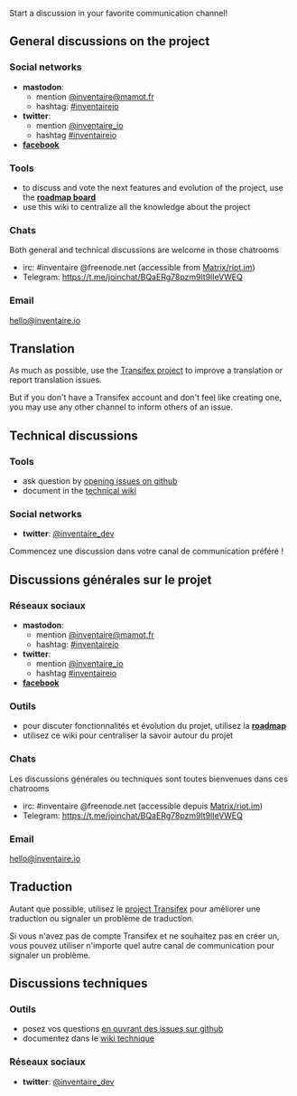 <!-- LANG:EN, title="Communication channels"-->

Start a discussion in your favorite communication channel!

## General discussions on the project
### Social networks
* **mastodon**:
  * mention [@inventaire@mamot.fr](https://mamot.fr/@inventaire)
  * hashtag: [#inventaireio](https://mamot.fr/tags/inventaireio)
* **twitter**:
  * mention [@inventaire_io](http://twitter.com/inventaire_io)
  * hashtag [#inventaireio](https://twitter.com/search?q=%23inventaireio)
* **[facebook](http://facebook.com/inventaire.io/)**

### Tools
* to discuss and vote the next features and evolution of the project, use the **[roadmap board](http://roadmap.inventaire.io)**
* use this wiki to centralize all the knowledge about the project

### Chats
Both general and technical discussions are welcome in those chatrooms
* irc: #inventaire @freenode.net (accessible from [Matrix/riot.im](https://riot.im/app/#/room/#freenode_#inventaire:matrix.org))
* Telegram: https://t.me/joinchat/BQaERg78pzm9lt9lIeVWEQ

### Email
hello@inventaire.io

## Translation
As much as possible, use the [Transifex project](https://www.transifex.com/inventaire/inventaire/) to improve a translation or report translation issues. 

But if you don't have a Transifex account and don't feel like creating one, you may use any other channel to inform others of an issue.

## Technical discussions

### Tools
* ask question by [opening issues on github](https://github.com/inventaire/inventaire/issues)
* document in the [technical wiki](https://github.com/inventaire/inventaire/wiki)

### Social networks
* **twitter**: [@inventaire_dev](http://twitter.com/inventaire_dev)


<!-- LANG:FR, title="Canaux de communication"-->
 
Commencez une discussion dans votre canal de communication préféré !

## Discussions générales sur le projet
### Réseaux sociaux
* **mastodon**:
  * mention [@inventaire@mamot.fr](https://mamot.fr/@inventaire)
  * hashtag: [#inventaireio](https://mamot.fr/tags/inventaireio)
* **twitter**:
  * mention [@inventaire_io](http://twitter.com/inventaire_io)
  * hashtag [#inventaireio](https://twitter.com/search?q=%23inventaireio)
* **[facebook](http://facebook.com/inventaire.io/)**

### Outils
* pour discuter fonctionnalités et évolution du projet, utilisez la **[roadmap](http://roadmap.inventaire.io)**
* utilisez ce wiki pour centraliser la savoir autour du projet

### Chats
Les discussions générales ou techniques sont toutes bienvenues dans ces chatrooms
* irc: #inventaire @freenode.net (accessible depuis [Matrix/riot.im](https://riot.im/app/#/room/#freenode_#inventaire:matrix.org))
* Telegram: https://t.me/joinchat/BQaERg78pzm9lt9lIeVWEQ

### Email
hello@inventaire.io

## Traduction
Autant que possible, utilisez le [project Transifex](https://www.transifex.com/inventaire/inventaire/) pour améliorer une traduction ou signaler un problème de traduction. 

Si vous n'avez pas de compte Transifex et ne souhaitez pas en créer un, vous pouvez utiliser n'importe quel autre canal de communication pour signaler un problème.

## Discussions techniques

### Outils
* posez vos questions [en ouvrant des issues sur github](https://github.com/inventaire/inventaire/issues)
* documentez dans le [wiki technique](https://github.com/inventaire/inventaire/wiki)

### Réseaux sociaux
* **twitter**: [@inventaire_dev](http://twitter.com/inventaire_dev)